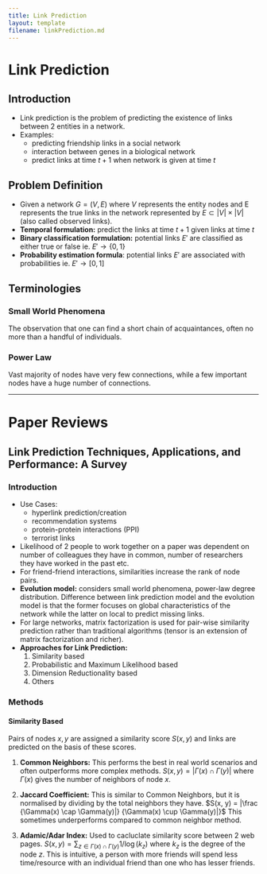 ```yaml
---
title: Link Prediction
layout: template
filename: linkPrediction.md
--- 
```


# Link Prediction

## Introduction

- Link prediction is the problem of predicting the existence of links between 2 entities in a network.
- Examples: 
    - predicting friendship links in a social network
    - interaction between genes in a biological network
    - predict links at time $t+1$ when network is given at time $t$

## Problem Definition

- Given a network $G = (V, E)$ where $V$ represents the entity nodes and E represents the true links in the network represented by ${ E\subset |V| \times |V|}$ (also called observed links).
- **Temporal formulation:** predict the links at time $t+1$ given links at time $t$
- **Binary classification formulation:** potential links $E'$ are classified as either true or false ie. $E' \to \{0, 1\}$
- **Probability estimation formula**: potential links $E'$ are associated with probabilities ie. $E' \to [0, 1]$

## Terminologies

### Small World Phenomena

The observation that one can find a short chain of acquaintances, often no more than a handful of individuals.

### Power Law

Vast majority of nodes have very few connections, while a few important nodes have a huge number of connections.




---

# Paper Reviews

## Link Prediction Techniques, Applications, and Performance: A Survey

### Introduction

- Use Cases:
    - hyperlink prediction/creation
    - recommendation systems
    - protein-protein interactions (PPI)
    - terrorist links
- Likelihood of 2 people to work together on a paper was dependent on number of colleagues they have in common, number of researchers they have worked in the past etc.
- For friend-friend interactions, similarities increase the rank of node pairs.
- **Evolution model:** considers small world phenomena, power-law degree distribution. Difference between link prediction model and the evolution model is that the former focuses on global characteristics of the network while the latter on local to predict missing links.
- For large networks, matrix factorization is used for pair-wise similarity prediction rather than traditional algorithms (tensor is an extension of matrix factorization and richer).
- **Approaches for Link Prediction:**
    1. Similarity based
    2. Probabilistic and Maximum Likelihood based
    3. Dimension Reductionality based
    4. Others

### Methods

#### Similarity Based

Pairs of nodes $x, y$ are assigned a similarity score $S(x, y)$ and links are predicted on the basis of these scores.

1. **Common Neighbors:** This performs the best in real world scenarios and often outperforms more complex methods. $S(x, y) = |\Gamma(x) \cap \Gamma(y)|$ where $\Gamma(x)$ gives the number of neighbors of node $x$.

2. **Jaccard Coefficient:** This is similar to Common Neighbors, but it is normalised by dividing by the total neighbors they have. $S(x, y) = |\frac {\Gamma(x) \cap \Gamma(y)|} {\Gamma(x) \cup \Gamma(y)|}$ This sometimes underperforms compared to common neighbor method.

3. **Adamic/Adar Index:** Used to cacluclate similarity score between 2 web pages. $S(x, y) = \sum_{z \in \Gamma(x) \cap \Gamma(y)} 1/\log(k_z)$ where $k_z$ is the degree of the node $z$. This is intuitive, a person with more friends will spend less time/resource with an individual friend than one who has lesser friends.

